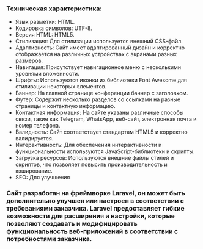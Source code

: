 ### Техническая характеристика:

- Язык разметки: HTML.
- Кодировка символов: UTF-8.
- Версия HTML: HTML5.
- Стилизация: Для стилизации используется внешний CSS-файл.
- Адаптивность: Сайт имеет адаптированный дизайн и корректно отображается на различных устройствах с экранами разных размеров.
- Навигация: Присутствует навигационное меню с несколькими уровнями вложенности.
- Шрифты: Используются иконки из библиотеки Font Awesome для стилизации некоторых элементов.
- Баннер: На главной странице конференции баннер с заголовком.
- Футер: Содержит несколько разделов со ссылками на разные страницы и контактную информацию.
- Контактная информация: На сайте указаны различные способы связи, такие как Telegram, WhatsApp, веб-сайт, электронная почта и номер телефона.
- Валидность: Сайт соответствует стандартам HTML5 и корректно валидируется.
- Интерактивность: Для обеспечения интерактивности и функциональности используются JavaScript-библиотеки и скрипты.
- Загрузка ресурсов: Используются внешние файлы стилей и скриптов, что позволяет повысить производительность и кэширование.
- SEO: Для улучшения

### Сайт разработан на фреймворке Laravel, он может быть дополнительно улучшен или настроен в соответствии с требованиями заказчика. Laravel предоставляет гибкие возможности для расширения и настройки, которые позволяют создавать и модифицировать функциональность веб-приложений в соответствии с потребностями заказчика.
